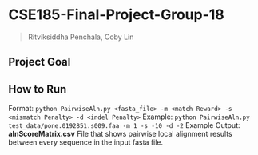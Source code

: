 # CSE185-Final-Project-Group-18

> Ritviksiddha Penchala, Coby Lin
>

## Project Goal

## How to Run

  Format: `python PairwiseAln.py <fasta_file> -m <match Reward> -s <mismatch Penalty> -d <indel Penalty>` 
  Example: `python PairwiseAln.py test_data/pone.0192851.s009.faa -m 1 -s -10 -d -2`
  Example Output: **alnScoreMatrix.csv** File that shows pairwise local alignment results between every sequence in the input fasta file.
